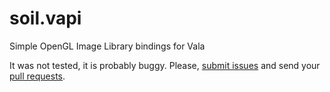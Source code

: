soil.vapi
=========

Simple OpenGL Image Library bindings for Vala

It was not tested, it is probably buggy. Please, [submit issues](https://github.com/CYB3Rhuman/soil.vapi/issues) and send your [pull requests](https://github.com/CYB3Rhuman/soil.vapi/pulls).
